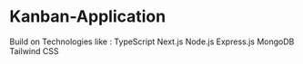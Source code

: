 # Kanban-Application
Build on Technologies like :
TypeScript
Next.js
Node.js
Express.js
MongoDB
Tailwind CSS
